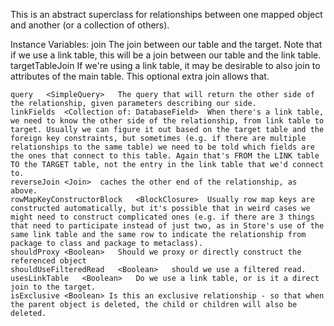 This is an abstract superclass for relationships between one mapped object and another (or a collection of others).

Instance Variables:
	join	<Join>	The join between our table and the target. Note that if we use a link table, this will be a join between our table and the link table.
	targetTableJoin	<Join>	If we're using a link table, it may be desirable to also join to attributes of the main table. This optional extra join allows that.

	query	<SimpleQuery>	The query that will return the other side of the relationship, given parameters describing our side.
	linkFields	<Collection of: DatabaseField>	When there's a link table, we need to know the other side of the relationship, from link table to target. Usually we can figure it out based on the target table and the foreign key constraints, but sometimes (e.g. if there are multiple relationships to the same table) we need to be told which fields are the ones that connect to this table. Again that's FROM the LINK table TO the TARGET table, not the entry in the link table that we'd connect  to.
	reverseJoin	<Join>	caches the other end of the relationship, as above.
	rowMapKeyConstructorBlock	<BlockClosure>	Usually row map keys are constructed automatically, but it's possible that in weird cases we  might need to construct complicated ones (e.g. if there are 3 things that need to participate instead of just two, as in Store's use of the same link table and the same row to indicate the relationship from package to class and package to metaclass).
	shouldProxy	<Boolean>	Should we proxy or directly construct the referenced object
	shouldUseFilteredRead	<Boolean>	should we use a filtered read.
	usesLinkTable	<Boolean>	Do we use a link table, or is it a direct join to the target.
	isExclusive <Boolean> Is this an exclusive relationship - so that when the parent object is deleted, the child or children will also be deleted.

